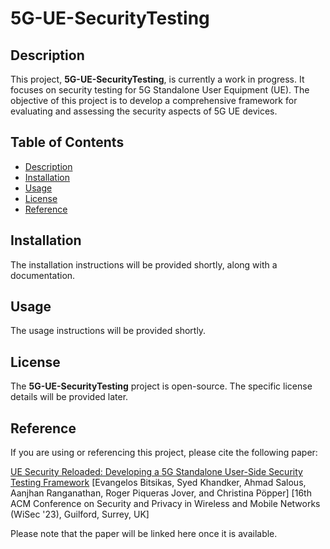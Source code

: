 # 5G-UE-SecurityTesting

## Description

This project, **5G-UE-SecurityTesting**, is currently a work in progress. It focuses on security testing for 5G Standalone User Equipment (UE). The objective of this project is to develop a comprehensive framework for evaluating and assessing the security aspects of 5G UE devices.

## Table of Contents

- [Description](#description)
- [Installation](#installation)
- [Usage](#usage)
- [License](#license)
- [Reference](#reference)

## Installation

The installation instructions will be provided shortly, along with a documentation.

## Usage

The usage instructions will be provided shortly.

## License

The **5G-UE-SecurityTesting** project is open-source. The specific license details will be provided later.

## Reference

If you are using or referencing this project, please cite the following paper:

[UE Security Reloaded: Developing a 5G Standalone User-Side Security Testing Framework](https://wisec2023.surrey.ac.uk/accepted-papers/#UE_Security_Reloaded__Developing_a_5G_Standalone_User_Side_Security_Testing_Framework)
[Evangelos Bitsikas, Syed Khandker, Ahmad Salous, Aanjhan Ranganathan, Roger Piqueras Jover, and Christina Pöpper]
[16th ACM Conference on Security and Privacy in Wireless and Mobile Networks (WiSec '23), Guilford, Surrey, UK]

Please note that the paper will be linked here once it is available.
